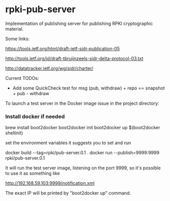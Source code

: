# rpki-pub-server

Implementation of publishing server for publishing RPKI cryptographic material.

Some links:

https://tools.ietf.org/html/draft-ietf-sidr-publication-05

http://tools.ietf.org/id/draft-tbruijnzeels-sidr-delta-protocol-03.txt

http://datatracker.ietf.org/wg/sidr/charter/

Current TODOs:


* Add some QuickCheck test for
  msg (pub, withdraw) + repo == snapshot + pub - withdraw


To launch a test server in the Docker image issue in the project directory:

### Install docker if needed
brew install boot2docker
boot2docker init
boot2docker up
$(boot2docker shellinit)

set the environment variables it suggests you to set and run

docker build --tag=rpki/pub-server.0.1 .
docker run --publish=9999:9999 rpki/pub-server.0.1

It will run the test server image, listening on the port 9999,
so it's possible to use it as something like

http://192.168.59.103:9999/notification.xml

The exact IP will be printed by "boot2docker up" command.
